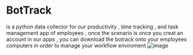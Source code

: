# BotTrack
is a python data collector for our productivity , time tracking , and task management  app of employees ,
once the scenario is once you creat an account in our apps , you can download the botrack onto your employees computers 
in order to manage your workflow enviroment
![image](https://github.com/dialloiss/BotTrack/assets/99185140/a52ab24c-7ac1-45cb-abd7-021945fd4ef0)
